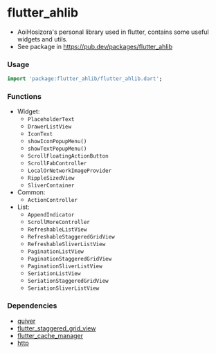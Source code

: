 # flutter_ahlib

+ AoiHosizora's personal library used in flutter, contains some useful widgets and utils.
+ See package in https://pub.dev/packages/flutter_ahlib

### Usage

```dart
import 'package:flutter_ahlib/flutter_ahlib.dart';
```

### Functions

+ Widget:
    + `PlaceholderText`
    + `DrawerListView`
    + `IconText`
    + `showIconPopupMenu()`
    + `showTextPopupMenu()`
    + `ScrollFloatingActionButton`
    + `ScrollFabController`
    + `LocalOrNetworkImageProvider`
    + `RippleSizedView`
    + `SliverContainer`
+ Common:
    + `ActionController`
+ List:
    + `AppendIndicator`
    + `ScrollMoreController`
    + `RefreshableListView`
    + `RefreshableStaggeredGridView`
    + `RefreshableSliverListView`
    + `PaginationListView`
    + `PaginationStaggeredGridView`
    + `PaginationSliverListView`
    + `SeriationListView`
    + `SeriationStaggeredGridView`
    + `SeriationSliverListView`

### Dependencies

+ [quiver](https://pub.dev/packages/quiver)
+ [flutter_staggered_grid_view](https://pub.dev/packages/flutter_staggered_grid_view)
+ [flutter_cache_manager](https://pub.dev/packages/flutter_cache_manager)
+ [http](https://pub.dev/packages/http)
